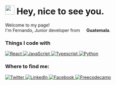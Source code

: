 <h1>
  <img src="https://emojis.slackmojis.com/emojis/images/1531849430/4246/blob-sunglasses.gif?1531849430" width="30"/> 
  Hey, nice to see you.
</h1>

<p>
  Welcome to my page! 
  </br> I'm Fernando, Junior developer from 
  <img src="https://image.flaticon.com/icons/svg/197/197597.svg" width="13"/>
  <b>Guatemala</b>.
  <h3>Things I code with</h3>
  
<p> 
  <a href="https://reactjs.org" target="_blank">
    <img alt="React" src="https://img.shields.io/badge/-React-black?style=flat-square&logo=react" /> 
  </a>
  <a href="https://stateofjs.com" target="_blank">
    <img alt="JavaScript" src="https://img.shields.io/badge/-Javascript-black?style=flat-square&logo=Javascript" />
  </a>
  <a href="https://www.typescriptlang.org" target="_blank">
    <img alt="Typescript" src="https://img.shields.io/badge/-Typescript-black?style=flat-square&logo=Typescript" />
  </a>
  <a href="https://www.python.org" target="_blank">
    <img alt="Python" src="https://img.shields.io/badge/-Python-black?style=flat-square&logo=Python" />
  </a>

<h3>Where to find me:</h3>
<p>
  <a href="https://twitter.com/fernancumez" target="_blank">
    <img alt="Twitter" src="https://img.shields.io/badge/twitter-%231DA1F2.svg?&style=for-the-badge&logo=twitter&logoColor=white" />
  </a> 
  <a href="https://www.linkedin.com/in/fernancumez" target="_blank">
    <img alt="LinkedIn" src="https://img.shields.io/badge/linkedin-%230077B5.svg?&style=for-the-badge&logo=linkedin&logoColor=white" />
  </a> 
  <a href="https://www.facebook.com/100013315538188" target="_blank">
    <img alt="Facebook" src="https://img.shields.io/badge/facebook-%230077B5.svg?&style=for-the-badge&logo=facebook&logoColor=white" />
  </a>
  <a href="https://www.freecodecamp.org/fernancumez" target="_blank">
    <img alt="Freecodecamp" src="https://img.shields.io/badge/freecodecamp-%23007735.svg?&style=for-the-badge&logo=freecodecamp&logoColor=white" target="_blank"/>
  </a>
</p>

